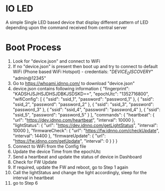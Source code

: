 # IO LED
A simple Single LED based device that display different pattern of LED depending upon the command received from central server

# Boot Process
1) Look for "device.json" and connect to WiFi
1) If no "device.json" is present then boot up and try to connect to default WiFi  (Phone based WiFi Hotspot) - credentials: "$DEVICE_DISCOVERY$" "admin@12345"
3) Go to https://whoami.idnno.com/ to download "device.json"
4) device.json contains following information
{
	"fingerprint": "KADSHJSJHSJDHSJDBKJSDSKD==",
	"epochUtc": "1352716800",
	"wifiConfig": [
		{
			"ssid": "ssid_1",
			"password": "password_1"
		},
		{
			"ssid": "ssid_2",
			"password": "password_2"
		},
		{
			"ssid": "ssid_3",
			"password": "password_3"
		},
		{
			"ssid": "ssid_4",
			"password": "password_4"
		},
		{
			"ssid": "ssid_5",
			"password": "password_5"
		}
	],
	"commands": {
		"heartbeat": {
			"url": "https://dev.idnno.com/heartbeat",
			"interval": 10000
		},
		"lightStatus": {
			"url": "https://dev.idnno.com/getLightStatus",
			"interval": 10000
		},
		"firmwareCheck": {
			"url": "https://fw.idnno.com/checkUpdate",
			"interval": 14400
		},
		"firmwareUpdate": {
			"url": "https://fw.idnno.com/getUpdate",
			"interval": 0
		}
	}
}
5) Connect to WiFi from the Config file
6) Update the device Time from the epochUtc
7) Send a heartbeat and update the status of device in Dashboard
8) Check for FW Update
9) If required, update the FW and reboot, go to Step 1 again
10) Call the lightStatus and change the light accordingly, sleep for the interval in heartbeat
11) go to Step 6
